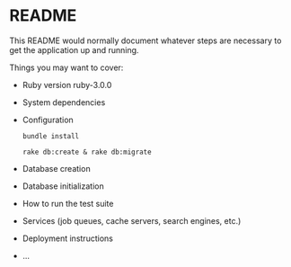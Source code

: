 # README

This README would normally document whatever steps are necessary to get the
application up and running.

Things you may want to cover:

* Ruby version
	ruby-3.0.0
* System dependencies

* Configuration
	```
	bundle install
	```
	```
	rake db:create & rake db:migrate
	```
* Database creation

* Database initialization

* How to run the test suite

* Services (job queues, cache servers, search engines, etc.)

* Deployment instructions

* ...
